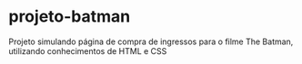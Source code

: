 # projeto-batman

Projeto simulando página de compra de ingressos para o filme The Batman, utilizando conhecimentos de HTML e CSS

